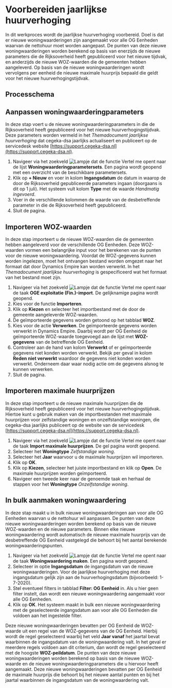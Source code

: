 
# Voorbereiden jaarlijkse huurverhoging 
In dit werkproces wordt de jaarlijkse huurverhoging voorbereid. Doel is dat er nieuwe woningwaarderingen zijn aangemaakt voor alle OG Eenheden waarvan de nettohuur moet worden aangepast. De punten van deze nieuwe woningwaarderingen worden berekend op basis van enerzijds de nieuwe parameters die de Rijksoverheid heeft gepubliceerd voor het nieuwe tijdvak, en anderzijds de nieuwe WOZ-waarden die de gemeenten hebben aangeleverd. Op basis van de nieuwe woningwaarderingen wordt vervolgens per eenheid de nieuwe maximale huurprijs bepaald die geldt voor het nieuwe huurverhogingstijdvak. 

## Processchema 

## Aanpassen woningwaarderingparameters 
In deze stap voert u de nieuwe woningwaarderingparameters in die de Rijksoverheid heeft gepubliceerd voor het nieuwe huurverhogingstijdvak. Deze parameters worden vermeld in het *Themadocument jaarlijkse huurverhoging* dat cegeka-dsa jaarlijks actualiseert en publiceert op de servicedesk website  [https://support.cegeka-dsa.nl](https://support.cegeka-dsa.nl). 

1. Navigeer via het zoekveld ![Lampje dat de functie Vertel me opent](https://docs.microsoft.com/nl-NL/dynamics365/business-central/media/ui-search/search_small.png "Vertel me wat u wilt doen") naar de lijst **Woningwaarderingparametersets**.  Een pagina wordt geopend met een overzicht van de beschikbare parametersets. 
2. Klik op **+ Nieuw** en voer in kolom **Ingangsdatum** de datum in waarop de door de Rijksoverheid gepubliceerde parameters ingaan (doorgaans is dit op 1 juli). Het systeem vult kolom **Type** met de waarde *Handmatig ingevoerd*. 
3. Voer in de verschillende kolommen de waarde van de desbetreffende parameter in die de Rijksoverheid heeft gepubliceerd.  
4. Sluit de pagina. 


## Importeren WOZ-waarden 
In deze stap importeert u de nieuwe WOZ-waarden die de gemeenten hebben aangeleverd voor de verschillende OG Eenheden. Deze WOZ-waarden vormen een belangrijke input voor het berekenen van de punten voor de nieuwe woningwaardering. Voordat de WOZ-gegevens kunnen worden ingelezen, moet het ontvangen bestand worden omgezet naar het formaat dat door Dynamics Empire kan worden verwerkt. In het *Themadocument jaarlijkse huurverhoging* is gespecificeerd wat het formaat van het bestand moet zijn.  

1. Navigeer via het zoekveld ![Lampje dat de functie Vertel me opent](https://docs.microsoft.com/nl-NL/dynamics365/business-central/media/ui-search/search_small.png "Vertel me wat u wilt doen") naar de taak **OGE exploitatie (Fin.)-import**. De gelijknamige pagina wordt geopend.
2. Kies voor de functie **Importeren**. 
3. Klik op **Kiezen** en selecteer het importbestand met de door de gemeente aangeleverde WOZ-waarden. 
4. De geïmporteerde gegevens worden getoond op het tabblad **WOZ**. 
5. Kies voor de actie **Verwerken**. De geïmporteerde gegevens worden verwerkt in Dynamics Empire. Daarbij wordt per OG Eenheid de geïmporteerde WOZ-waarde toegevoegd aan de lijst met **WOZ-gegevens** van de betreffende OG Eenheid.
6. Controleer aan de hand van kolom **Verwerkt** of er geïmporteerde gegevens niet konden worden verwerkt. Bekijk per geval in kolom **Reden niet verwerkt** waardoor de gegevens niet konden worden verwerkt. Onderneem daar waar nodig actie om de gegevens alsnog te kunnen verwerken. 
7. Sluit de pagina.

## Importeren maximale huurprijzen 
In deze stap importeert u de nieuwe maximale huurprijzen die de Rijksoverheid heeft gepubliceerd voor het nieuwe huurverhogingstijdvak. Hiertoe kunt u gebruik maken van de importbestanden met maximale huurprijzen voor zelfstandige woningen en onzelfstandige woningen, die cegeka-dsa jaarlijks publiceert op de website van de servicedesk [https://support.cegeka-dsa.nl](https://support.cegeka-dsa.nl).  
 
1. Navigeer via het zoekveld ![Lampje dat de functie Vertel me opent](https://docs.microsoft.com/nl-NL/dynamics365/business-central/media/ui-search/search_small.png "Vertel me wat u wilt doen") naar de taak **Import maximale huurprijzen**.  De gel pagina wordt geopend. 
2. Selecteer het **Woningtype** *Zelfstandige woning*. 
3. Selecteer het **Jaar** waarvoor u de maximale huurprijzen wil importeren. 
4. Klik op **OK**. 
5. Klik op **Kiezen**, selecteer het juiste importbestand en klik op **Open**. De maximale huurprijzen worden geïmporteerd. 
6. Navigeer een tweede keer naar de genoemde taak en herhaal de stappen voor het **Woningtype** *Onzelfstandige woning*.  


## In bulk aanmaken woningwaardering 
In deze stap maakt u in bulk nieuwe woningwaarderingen aan voor alle OG Eenheden waarvan u de nettohuur wil aanpassen. De punten van deze nieuwe woningwaarderingen worden berekend op basis van de nieuwe WOZ-waarden en de nieuwe parameters. Binnen elke nieuwe woningwaardering wordt automatisch de nieuwe maximale huurprijs van de desbetreffende OG Eenheid vastgelegd die behoort bij het aantal berekende woningwaarderingspunten. 

1. Navigeer via het zoekveld ![Lampje dat de functie Vertel me opent](https://docs.microsoft.com/nl-NL/dynamics365/business-central/media/ui-search/search_small.png "Vertel me wat u wilt doen") naar de taak **Woningwaardering maken**.  Een pagina wordt geopend.
2. Selecteer in optie **Ingangsdatum** de ingangsdatum van de nieuwe woningwaarderingen. Voor de jaarlijkse huurverhoging met deze ingangsdatum gelijk zijn aan de huurverhogingsdatum (bijvoorbeeld: 1-7-2020). 
3. Stel eventueel filters in tabblad **Filter: OG Eenheid** in. Als u hier geen filter instelt, dan wordt een nieuwe woningwaardering aangemaakt voor alle OG Eenheden. 
4. Klik op **OK**. Het systeem maakt in bulk een nieuwe woningwaardering met de geselecteerde ingangsdatum aan voor alle OG Eenheden die voldoen aan het ingestelde filter. 

Deze nieuwe woningwaarderingen bevatten per OG Eenheid de WOZ-waarde uit een regel van de WOZ-gegevens van de OG Eenheid. Hierbij wordt de regel geselecteerd waarbij het veld **Jaar vanaf** het jaartal bevat waarbinnen de ingangsdatum van de woningwaardering valt. In het geval er meerdere regels voldoen aan dit criterium, dan wordt de regel geselecteerd met de hoogste **WOZ-peildatum**. 
De punten van deze nieuwe woningwaarderingen worden berekend op basis van de nieuwe WOZ-waarde en de nieuwe woningwaarderingparameters die u hiervoor heeft aangemaakt. 
Deze nieuwe woningwaarderingen bevatten per OG Eenheid de maximale huurprijs die behoort bij het nieuwe aantal punten en bij het jaartal waarbinnen de ingangsdatum van de woningwaardering valt. 

<!--stackedit_data:
eyJoaXN0b3J5IjpbLTE0NjMyMDk5MDksMzE2MTM4OTc4LDE4Nz
A2NDE1MjQsMTYxNTI3ODg4Myw0NjkzMjAwODEsMTM5MjI1MTUz
XX0=
-->